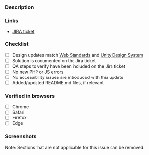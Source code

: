 ### Description

<!-- Description of problem -->
<!-- Solution -->

### Links

- [JIRA ticket](https://asudev.jira.com/browse/WS2-0000)

### Checklist

- [ ] Design updates match [Web Standards](https://xd.adobe.com/view/56f6cb78-9af5-4b12-b4ce-ef319f71113f-03a5/) and [Unity Design System](https://unity.web.asu.edu)
- [ ] Solution is documented on the Jira ticket
- [ ] QA steps to verify have been included on the Jira ticket
- [ ] No new PHP or JS errors
- [ ] No accessibility issues are introduced with this update
- [ ] Added/updated README.md files, if relevant

### Verified in browsers 

- [ ] Chrome
- [ ] Safari
- [ ] Firefox
- [ ] Edge

### Screenshots

<!-- Provide screenshots -->

Note: Sections that are not applicable for this issue can be removed.
